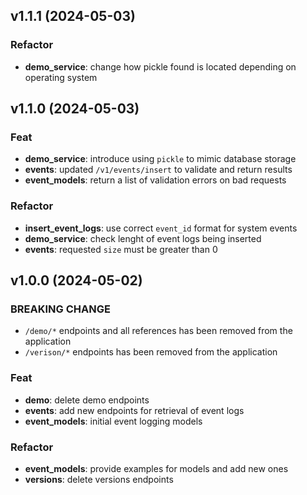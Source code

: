 ## v1.1.1 (2024-05-03)

### Refactor

- **demo_service**: change how pickle found is located depending on operating system

## v1.1.0 (2024-05-03)

### Feat

- **demo_service**: introduce using `pickle` to mimic database storage
- **events**: updated `/v1/events/insert` to validate and return results
- **event_models**: return a list of validation errors on bad requests

### Refactor

- **insert_event_logs**: use correct `event_id` format for system events
- **demo_service**: check lenght of event logs being inserted
- **events**: requested `size` must be greater than 0

## v1.0.0 (2024-05-02)

### BREAKING CHANGE

- `/demo/*` endpoints and all references has been removed from the application
- `/verison/*` endpoints has been removed from the application

### Feat

- **demo**: delete demo endpoints
- **events**: add new endpoints for retrieval of event logs
- **event_models**: initial event logging models

### Refactor

- **event_models**: provide examples for models and add new ones
- **versions**: delete versions endpoints
